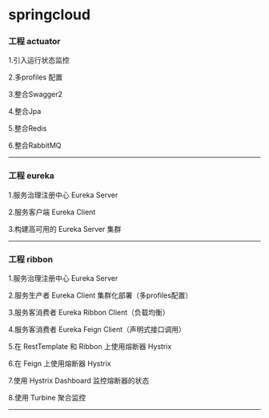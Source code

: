 # springcloud
<h3>工程 actuator</h3>
<p>1.引入运行状态监控</p>
<p>2.多profiles 配置</p>
<p>3.整合Swagger2</p>
<p>4.整合Jpa</p>
<p>5.整合Redis</p>
<p>6.整合RabbitMQ</p>
<hr>
<h3>工程 eureka</h3>
<p>1.服务治理注册中心 Eureka Server</p>
<p>2.服务客户端 Eureka Client</p>
<p>3.构建高可用的 Eureka Server 集群</p>
<hr>
<h3>工程 ribbon</h3>
<p>1.服务治理注册中心 Eureka Server</p>
<p>2.服务生产者 Eureka Client 集群化部署（多profiles配置）</p>
<p>3.服务客消费者 Eureka Ribbon Client（负载均衡）</p>
<p>4.服务客消费者 Eureka Feign Client（声明式接口调用）</p>
<p>5.在 RestTemplate 和 Ribbon 上使用熔断器 Hystrix</p>
<p>6.在 Feign 上使用熔断器 Hystrix</p>
<p>7.使用 Hystrix Dashboard 监控熔断器的状态</p>
<p>8.使用 Turbine 聚合监控</p>
<hr>
